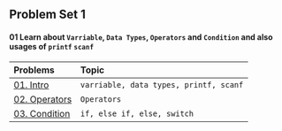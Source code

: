 
## Problem Set 1

#### 01 Learn about `Varriable`, `Data Types`, `Operators` and `Condition` and also  usages of `printf` `scanf`


| Problems | Topic      |
| :-------- | :-------  |
| [01. Intro ](https://itsrifathridoy.github.io/uiucse221/ICS/Practice%201/01.%20Intro/) | `varriable, data types, printf, scanf` | 
| [02. Operators](https://itsrifathridoy.github.io/uiucse221/ICS/Practice%201/01.%20Operator/) | `Operators` | 
| [03. Condition ](https://itsrifathridoy.github.io/uiucse221/ICS/Practice%201/01.%2Conditions/) | `if, else if, else, switch` | 




